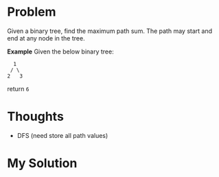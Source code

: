 # Problem

Given a binary tree, find the maximum path sum.
The path may start and end at any node in the tree.

**Example**
Given the below binary tree:
```
  1
 / \
2   3 
```

return ```6```


# Thoughts

- DFS (need store all path values)

# My Solution

